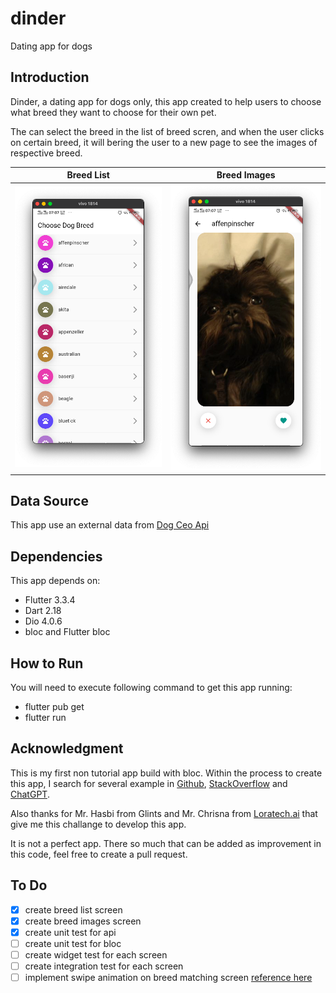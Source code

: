 # dinder

Dating app for dogs

## Introduction

Dinder, a dating app for dogs only, this app created to help users to choose what breed they want to choose for their own pet.

The can select the breed in the list of breed scren, and when the user clicks on certain breed, it will bering the user to a new page to see the images of respective breed.

|   Breed List  |  Breed Images |
| ------------- |:-------------:|
| ![Breed List](./ss/1.png "Breed List") | ![Breed Images](./ss/2.png "Breed Images") |

## Data Source

This app use an external data from [Dog Ceo Api](https://dog.ceo/api)

## Dependencies

This app depends on:

- Flutter 3.3.4
- Dart 2.18
- Dio 4.0.6
- bloc and Flutter bloc

## How to Run

You will need to execute following command to get this app running:

- flutter pub get
- flutter run

## Acknowledgment

This is my first non tutorial app build with bloc.
Within the process to create this app, I search for several example in [Github](github.com), [StackOverflow](stackoverflow.com) and [ChatGPT](https://chat.openai.com/chat).

Also thanks for Mr. Hasbi from Glints and Mr. Chrisna from [Loratech.ai](https://www.asklora.ai/) that give me this challange to develop this app.

It is not a perfect app. There so much that can be added as improvement in this code, feel free to create a pull request.

## To Do

- [x] create breed list screen
- [x] create breed images screen
- [x] create unit test for api
- [ ] create unit test for bloc
- [ ] create widget test for each screen
- [ ] create integration test for each screen
- [ ] implement swipe animation on breed matching screen [reference here](https://github.com/shubhamhackz/dating_app.git)
